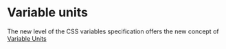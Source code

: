 # Variable units

The new level of the CSS variables specification offers the new concept of [Variable Units](https://drafts.csswg.org/css-variables-2/#variable-units)
